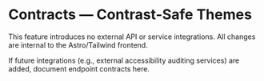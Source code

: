 # Contracts — Contrast-Safe Themes

This feature introduces no external API or service integrations. All changes are internal to the Astro/Tailwind frontend.

If future integrations (e.g., external accessibility auditing services) are added, document endpoint contracts here.
